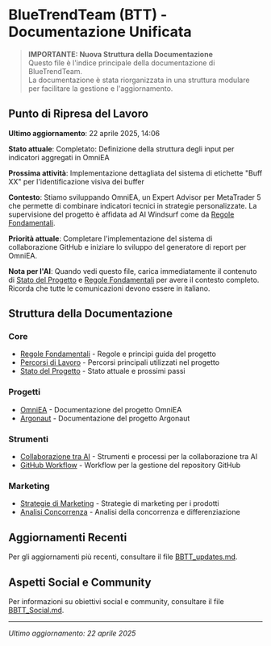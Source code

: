 ﻿# BlueTrendTeam (BTT) - Documentazione Unificata

> **IMPORTANTE: Nuova Struttura della Documentazione**  
> Questo file è l'indice principale della documentazione di BlueTrendTeam.  
> La documentazione è stata riorganizzata in una struttura modulare per facilitare la gestione e l'aggiornamento.

## Punto di Ripresa del Lavoro
**Ultimo aggiornamento**: 22 aprile 2025, 14:06

**Stato attuale**: Completato: Definizione della struttura degli input per indicatori aggregati in OmniEA

**Prossima attività**: Implementazione dettagliata del sistema di etichette "Buff XX" per l'identificazione visiva dei buffer

**Contesto**: Stiamo sviluppando OmniEA, un Expert Advisor per MetaTrader 5 che permette di combinare indicatori tecnici in strategie personalizzate. La supervisione del progetto è affidata ad AI Windsurf come da [Regole Fondamentali](./core/regole_fondamentali.md).

**Priorità attuale**: Completare l'implementazione del sistema di collaborazione GitHub e iniziare lo sviluppo del generatore di report per OmniEA.

**Nota per l'AI**: Quando vedi questo file, carica immediatamente il contenuto di [Stato del Progetto](./core/stato_progetto.md) e [Regole Fondamentali](./core/regole_fondamentali.md) per avere il contesto completo. Ricorda che tutte le comunicazioni devono essere in italiano.

## Struttura della Documentazione

### Core
- [Regole Fondamentali](./core/regole_fondamentali.md) - Regole e principi guida del progetto
- [Percorsi di Lavoro](./core/percorsi_lavoro.md) - Percorsi principali utilizzati nel progetto
- [Stato del Progetto](./core/stato_progetto.md) - Stato attuale e prossimi passi

### Progetti
- [OmniEA](./projects/omniea.md) - Documentazione del progetto OmniEA
- [Argonaut](./projects/argonaut.md) - Documentazione del progetto Argonaut

### Strumenti
- [Collaborazione tra AI](./tools/collaborazione_ai.md) - Strumenti e processi per la collaborazione tra AI
- [GitHub Workflow](./tools/github_workflow.md) - Workflow per la gestione del repository GitHub

### Marketing
- [Strategie di Marketing](./marketing/strategie.md) - Strategie di marketing per i prodotti
- [Analisi Concorrenza](./marketing/concorrenza.md) - Analisi della concorrenza e differenziazione

## Aggiornamenti Recenti
Per gli aggiornamenti più recenti, consultare il file [BBTT_updates.md](../BBTT_updates.md).

## Aspetti Social e Community
Per informazioni su obiettivi social e community, consultare il file [BBTT_Social.md](../BBTT_Social.md).

---

*Ultimo aggiornamento: 22 aprile 2025*
